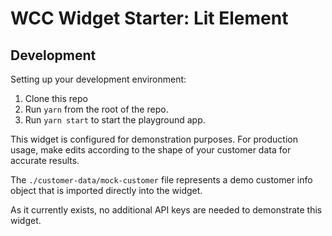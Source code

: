 # WCC Widget Starter: Lit Element

## Development

Setting up your development environment:

1. Clone this repo
2. Run `yarn` from the root of the repo.
3. Run `yarn start` to start the playground app.

This widget is configured for demonstration purposes. For production usage, make edits according to the shape of your customer data for accurate results. 

The `./customer-data/mock-customer` file represents a demo customer info object that is imported directly into the widget.

As it currently exists, no additional API keys are needed to demonstrate this widget.